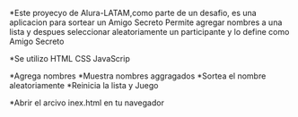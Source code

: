 *Este proyecyo de Alura-LATAM,como parte de un desafio, es una aplicacion para sortear un Amigo Secreto 
Permite agregar nombres a una lista y despues seleccionar aleatoriamente un participante
y lo define como Amigo Secreto 

*Se utilizo 
HTML
CSS
JavaScrip

*Agrega nombres
*Muestra nombres aggragados
*Sortea el nombre aleatoriamente
*Reinicia la lista y Juego

*Abrir el arcivo inex.html en tu navegador
